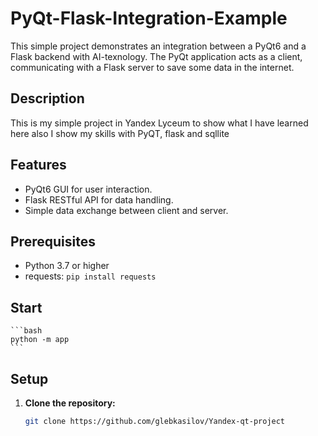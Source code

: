 # PyQt-Flask-Integration-Example

This simple project demonstrates an integration between a PyQt6 and a Flask backend with AI-texnology.  The PyQt application acts as a client, communicating with a Flask server to save some data in the internet.

## Description

This is my simple project in Yandex Lyceum to show what I have learned here also I show my skills with PyQT, flask and sqllite

## Features

* PyQt6 GUI for user interaction.
* Flask RESTful API for data handling.
* Simple data exchange between client and server.

## Prerequisites

* Python 3.7 or higher
* requests: `pip install requests`

## Start
    ```bash
    python -m app
    ```

## Setup

1. **Clone the repository:**
   ```bash
   git clone https://github.com/glebkasilov/Yandex-qt-project
   ```
